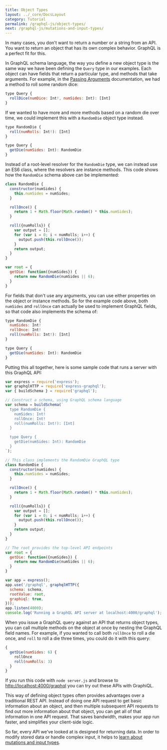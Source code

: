 ```yaml
---
title: Object Types
layout: ../_core/DocsLayout
category: Tutorial
permalink: /graphql-js/object-types/
next: /graphql-js/mutations-and-input-types/
---
```


In many cases, you don't want to return a number or a string from an API. You want to return an object that has its own complex behavior. GraphQL is a perfect fit for this.

In GraphQL schema language, the way you define a new object type is the same way we have been defining the `Query` type in our examples. Each object can have fields that return a particular type, and methods that take arguments. For example, in the [Passing Arguments](/graphql-js/passing-arguments/) documentation, we had a method to roll some random dice:

```javascript
type Query {
  rollDice(numDice: Int!, numSides: Int): [Int]
}
```

If we wanted to have more and more methods based on a random die over time, we could implement this with a `RandomDie` object type instead.

```javascript
type RandomDie {
  roll(numRolls: Int!): [Int]
}

type Query {
  getDie(numSides: Int): RandomDie
}
```

Instead of a root-level resolver for the `RandomDie` type, we can instead use an ES6 class, where the resolvers are instance methods. This code shows how the `RandomDie` schema above can be implemented:

```javascript
class RandomDie {
  constructor(numSides) {
    this.numSides = numSides;
  }

  rollOnce() {
    return 1 + Math.floor(Math.random() * this.numSides);
  }

  roll({numRolls}) {
    var output = [];
    for (var i = 0; i < numRolls; i++) {
      output.push(this.rollOnce());
    }
    return output;
  }
}

var root = {
  getDie: function({numSides}) {
    return new RandomDie(numSides || 6);
  }
}
```

For fields that don't use any arguments, you can use either properties on the object or instance methods. So for the example code above, both `numSides` and `rollOnce` can actually be used to implement GraphQL fields, so that code also implements the schema of:

```javascript
type RandomDie {
  numSides: Int!
  rollOnce: Int!
  roll(numRolls: Int!): [Int]
}

type Query {
  getDie(numSides: Int): RandomDie
}
```

Putting this all together, here is some sample code that runs a server with this GraphQL API:

```javascript
var express = require('express');
var graphqlHTTP = require('express-graphql');
var { buildSchema } = require('graphql');

// Construct a schema, using GraphQL schema language
var schema = buildSchema(`
  type RandomDie {
    numSides: Int!
    rollOnce: Int!
    roll(numRolls: Int!): [Int]
  }

  type Query {
    getDie(numSides: Int): RandomDie
  }
`);

// This class implements the RandomDie GraphQL type
class RandomDie {
  constructor(numSides) {
    this.numSides = numSides;
  }

  rollOnce() {
    return 1 + Math.floor(Math.random() * this.numSides);
  }

  roll({numRolls}) {
    var output = [];
    for (var i = 0; i < numRolls; i++) {
      output.push(this.rollOnce());
    }
    return output;
  }
}

// The root provides the top-level API endpoints
var root = {
  getDie: function({numSides}) {
    return new RandomDie(numSides || 6);
  }
}

var app = express();
app.use('/graphql', graphqlHTTP({
  schema: schema,
  rootValue: root,
  graphiql: true,
}));
app.listen(4000);
console.log('Running a GraphQL API server at localhost:4000/graphql');
```

When you issue a GraphQL query against an API that returns object types, you can call multiple methods on the object at once by nesting the GraphQL field names. For example, if you wanted to call both `rollOnce` to roll a die once, and `roll` to roll a die three times, you could do it with this query:

```javascript
{
  getDie(numSides: 6) {
    rollOnce
    roll(numRolls: 3)
  }
}
```

If you run this code with `node server.js` and browse to [http://localhost:4000/graphql](http://localhost:4000/graphql) you can try out these APIs with GraphiQL.

This way of defining object types often provides advantages over a traditional REST API. Instead of doing one API request to get basic information about an object, and then multiple subsequent API requests to find out more information about that object, you can get all of that information in one API request. That saves bandwidth, makes your app run faster, and simplifies your client-side logic.

So far, every API we've looked at is designed for returning data. In order to modify stored data or handle complex input, it helps to [learn about mutations and input types](/graphql-js/mutations-and-input-types/).
